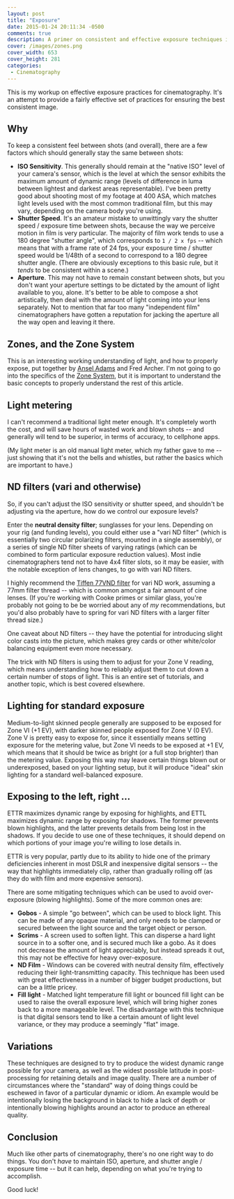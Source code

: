 ```yaml
---
layout: post
title: "Exposure"
date: 2015-01-24 20:11:34 -0500
comments: true
description: A primer on consistent and effective exposure techniques in cinematography
cover: /images/zones.png
cover_width: 653
cover_height: 281
categories:
 - Cinematography
---
```


This is my workup on effective exposure practices for cinematography. It's an attempt to provide a fairly effective set of practices for ensuring the best consistent image.

## Why

To keep a consistent feel between shots (and overall), there are a few factors which should generally stay the same between shots:

 * **ISO Sensitivity**. This generally should remain at the "native ISO" level of your camera's sensor, which is the level at which the sensor exhibits the maximum amount of dynamic range (levels of difference in luma between lightest and darkest areas representable). I've been pretty good about shooting most of my footage at 400 ASA, which matches light levels used with the most common traditional film, but this may vary, depending on the camera body you're using.
 * **Shutter Speed**. It's an amateur mistake to unwittingly vary the shutter speed / exposure time between shots, because the way we perceive motion in film is very particular. The majority of film work tends to use a 180 degree "shutter angle", which corresponds to ``1 / 2 x fps`` -- which means that with a frame rate of 24 fps, your exposure time / shutter speed would be 1/48th of a second to correspond to a 180 degree shutter angle. (There are obviously exceptions to this basic rule, but it *tends* to be consistent within a scene.)
 * **Aperture**. This may not have to remain constant between shots, but you don't want your aperture settings to be dictated by the amount of light available to you, alone. It's better to be able to compose a shot artistically, then deal with the amount of light coming into your lens separately. Not to mention that far too many "independent film" cinematographers have gotten a reputation for jacking the aperture all the way open and leaving it there.

## Zones, and the Zone System

This is an interesting working understanding of light, and how to properly expose, put together by [Ansel Adams](http://www.anseladams.com/ansel-adams-information/) and Fred Archer. I'm not going to go into the specifics of the [Zone System](http://en.wikipedia.org/wiki/Zone_System), but it is important to understand the basic concepts to properly understand the rest of this article.

## Light metering

I can't recommend a traditional light meter enough. It's completely worth the cost, and will save hours of wasted work and blown shots -- and generally will tend to be superior, in terms of accuracy, to cellphone apps.

(My light meter is an old manual light meter, which my father gave to me -- just showing that it's not the bells and whistles, but rather the basics which are important to have.)

## ND filters (vari and otherwise)

So, if you can't adjust the ISO sensitivity or shutter speed, and shouldn't be adjusting via the aperture, how do we control our exposure levels?

Enter the **neutral density filter**; sunglasses for your lens. Depending on your rig (and funding levels), you could either use a "vari ND filter" (which is essentially two circular polarizing filters, mounted in a single assembly), or a series of single ND filter sheets of varying ratings (which can be combined to form particular exposure reduction values). Most indie cinematographers tend not to have 4x4 filter slots, so it may be easier, with the notable exception of lens changes, to go with vari ND filters.

I highly recommend the [Tiffen 77VND filter](http://amzn.to/1B6v40h) for vari ND work, assuming a 77mm filter thread -- which is common amongst a fair amount of cine lenses. (If you're working with Cooke primes or similar glass, you're probably not going to be be worried about any of *my* recommendations, but you'd also probably have to spring for vari ND filters with a larger filter thread size.)

One caveat about ND filters -- they have the potential for introducing slight color casts into the picture, which makes grey cards or other white/color balancing equipment even more necessary.

The trick with ND filters is using them to adjust for your Zone V reading, which means understanding how to reliably adjust them to cut down a certain number of stops of light. This is an entire set of tutorials, and another topic, which is best covered elsewhere.

## Lighting for standard exposure

Medium-to-light skinned people generally are supposed to be exposed for Zone VI (+1 EV), with darker skinned people exposed for Zone V (0 EV). Zone V is pretty easy to expose for, since it essentially means setting exposure for the metering value, but Zone VI needs to be exposed at +1 EV, which means that it should be twice as bright (or a full stop brighter) than the metering value. Exposing this way may leave certain things blown out or underexposed, based on your lighting setup, but it will produce "ideal" skin lighting for a standard well-balanced exposure.

## Exposing to the left, right ...

ETTR maximizes dynamic range by exposing for highlights, and ETTL maximizes dynamic range by exposing for shadows. The former prevents blown highlights, and the latter prevents details from being lost in the shadows. If you decide to use one of these techniques, it should depend on which portions of your image you're willing to lose details in.

ETTR is very popular, partly due to its ability to hide one of the primary deficiencies inherent in most DSLR and inexpensive digital sensors -- the way that highlights immediately clip, rather than gradually rolling off (as they do with film and more expensive sensors).

There are some mitigating techniques which can be used to avoid over-exposure (blowing highlights). Some of the more common ones are:

 * **Gobos** - A simple "go between", which can be used to block light. This can be made of any opaque material, and only needs to be clamped or secured between the light source and the target object or person.
 * **Scrims** - A screen used to soften light. This can disperse a hard light source in to a softer one, and is secured much like a gobo. As it does not decrease the amount of light appreciably, but instead spreads it out, this may not be effective for heavy over-exposure.
 * **ND Film** - Windows can be covered with neutral density film, effectively reducing their light-transmitting capacity. This technique has been used with great effectiveness in a number of bigger budget productions, but can be a little pricey.
 * **Fill light** - Matched light temperature fill light or bounced fill light can be used to raise the overall exposure level, which will bring higher zones back to a more manageable level. The disadvantage with this technique is that digital sensors tend to like a certain amount of light level variance, or they may produce a seemingly "flat" image.

## Variations

These techniques are designed to try to produce the widest dynamic range possible for your camera, as well as the widest possible latitude in post-processing for retaining details and image quality. There are a number of circumstances where the "standard" way of doing things could be eschewed in favor of a particular dynamic or idiom. An example would be intentionally losing the background in black to hide a lack of depth or intentionally blowing highlights around an actor to produce an ethereal quality.

## Conclusion

Much like other parts of cinematography, there's no one right way to do things. You don't *have* to maintain ISO, aperture, and shutter angle / exposure time -- but it can help, depending on what you're trying to accomplish.

Good luck!
